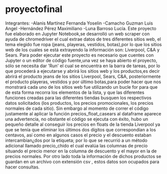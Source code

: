 # proyectofinal
Integrantes:
-Alanis Martínez Fernanda Yoselin
-Camacho Guzman Luis Angel
-Hernández Pérez Maximiliano
-Luna Barroso Lucía.
Este proyecto fue elaborado en Jupyter Notebook,se desarrolló un web scraper con ayuda de chromedriver el cual extrae datos de tres diferentes 
sitios web, el tema elegido fue ropa (jeans, playeras, vestidos, botas),por lo que los sitios web de los cuales se está extrayendo la información son: 
Liverpool, C&A y Sears. 
Para poder ejecutar este proyecto es necesario que cuentes con Jupyter o un editor de código fuente,una vez se haya abierto el proyecto, sólo se necesita
dar 'Run' el cual se encuentra en la barra de tareas, por lo que procederá a ejecutarse y abrirá los sitios web y los productos,es decir abrirá el producto 
jeans de los sitios Liverpool, Sears, C&A, posteriormente el producto playeras, vestidos y por último botas,para poder hacer que nos monstrará cada uno de los
sitios web fue utilizando un bucle for para que de esta forma recorra los elementos de la lista, y que las diferentes funciones creadas para las diferentes
tiendas busquen los respectivos datos solicitados (los productos, los precios promocionales, los precios normales de cada sitio).
Sin embargo al momento de correr el código justamente al aplicar la función precios_float_casears al dataframe aparece una advertencia, no obstante
el código se ejecuta con éxito, hubo un pequeño detalle al conseguir los precios en floats de la tienda Liverpool ya que se tenía que eliminar los últimos dos dígitos que correspondían a los centavos, así como en algunos casos el precio y el descuento estaban intercambian¿dos por la etiqueta; por lo que se recurrió a un método adicional llamado precio_chido el cual evalúa las columnas de precio situando el precio menor en la columna de descuento y el mayor en la de precios normales.
Por otro lado toda la información de dichos productos se guardan en un archivo con extensión csv , estos datos son ocupados para hacer consultas.
